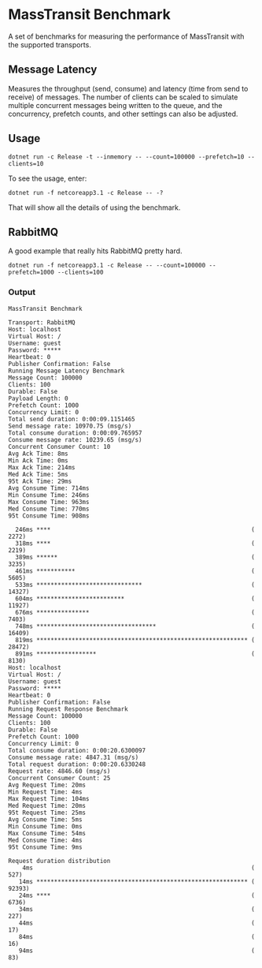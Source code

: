 # MassTransit Benchmark

A set of benchmarks for measuring the performance of MassTransit with the supported transports.


## Message Latency 

Measures the throughput (send, consume) and latency (time from send to receive) of messages. The number of clients can be scaled to simulate multiple concurrent messages being written to the queue, and the concurrency, prefetch counts, and other settings can also be adjusted.

## Usage

`dotnet run -c Release -t --inmemory -- --count=100000 --prefetch=10 --clients=10`

To see the usage, enter:

`dotnet run -f netcoreapp3.1 -c Release -- -?`

That will show all the details of using the benchmark.

## RabbitMQ

A good example that really hits RabbitMQ pretty hard.

`dotnet run -f netcoreapp3.1 -c Release -- --count=100000 --prefetch=1000 --clients=100`

### Output

```
MassTransit Benchmark

Transport: RabbitMQ
Host: localhost
Virtual Host: /
Username: guest
Password: *****
Heartbeat: 0
Publisher Confirmation: False
Running Message Latency Benchmark
Message Count: 100000
Clients: 100
Durable: False
Payload Length: 0
Prefetch Count: 1000
Concurrency Limit: 0
Total send duration: 0:00:09.1151465
Send message rate: 10970.75 (msg/s)
Total consume duration: 0:00:09.765957
Consume message rate: 10239.65 (msg/s)
Concurrent Consumer Count: 10
Avg Ack Time: 8ms
Min Ack Time: 0ms
Max Ack Time: 214ms
Med Ack Time: 5ms
95t Ack Time: 29ms
Avg Consume Time: 714ms
Min Consume Time: 246ms
Max Consume Time: 963ms
Med Consume Time: 770ms
95t Consume Time: 908ms

  246ms ****                                                         (   2272)
  318ms ****                                                         (   2219)
  389ms ******                                                       (   3235)
  461ms ***********                                                  (   5605)
  533ms ******************************                               (  14327)
  604ms *************************                                    (  11927)
  676ms ***************                                              (   7403)
  748ms **********************************                           (  16409)
  819ms ************************************************************ (  28472)
  891ms *****************                                            (   8130)
Host: localhost
Virtual Host: /
Username: guest
Password: *****
Heartbeat: 0
Publisher Confirmation: False
Running Request Response Benchmark
Message Count: 100000
Clients: 100
Durable: False
Prefetch Count: 1000
Concurrency Limit: 0
Total consume duration: 0:00:20.6300097
Consume message rate: 4847.31 (msg/s)
Total request duration: 0:00:20.6330248
Request rate: 4846.60 (msg/s)
Concurrent Consumer Count: 25
Avg Request Time: 20ms
Min Request Time: 4ms
Max Request Time: 104ms
Med Request Time: 20ms
95t Request Time: 25ms
Avg Consume Time: 5ms
Min Consume Time: 0ms
Max Consume Time: 54ms
Med Consume Time: 4ms
95t Consume Time: 9ms

Request duration distribution
    4ms                                                              (    527)
   14ms ************************************************************ (  92393)
   24ms ****                                                         (   6736)
   34ms                                                              (    227)
   44ms                                                              (     17)
   84ms                                                              (     16)
   94ms                                                              (     83)
```
